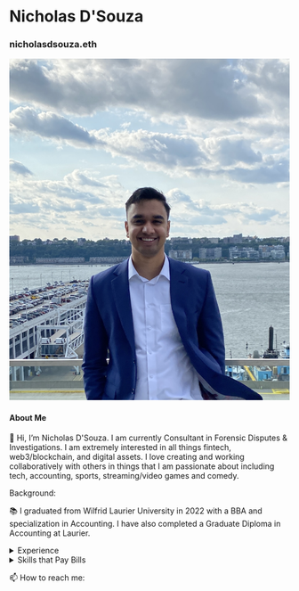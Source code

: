 # Nicholas D'Souza
### nicholasdsouza.eth

![Headshot][logo]

[logo]: https://github.com/nicholasdsouza17/nicholasdsouza17/blob/main/headshot%20nyc.jpg

#### About Me
👋 Hi, I’m Nicholas D'Souza. I am currently Consultant in Forensic Disputes & Investigations.
I am extremely interested in all things fintech, web3/blockchain, and digital assets.
I love creating and working collaboratively with others in things that I am passionate about including tech, accounting, sports, streaming/video games and comedy.

Background:

📚 I graduated from Wilfrid Laurier University in 2022 with a BBA and specialization in Accounting.   I have also completed a Graduate Diploma in Accounting at Laurier.

<details>
<summary>Experience</summary>
<br>
  
- 📁 BDO ➡ Consultant in Forensic Disputes & Investigations 

- 📁 KPMG ➡ Coop in Forensic Disputes & Investigations

- 📑 CPA Plan Inc. ➡ Summer Intern 
</details>

<details>
<summary>Skills that Pay Bills</summary>
<br>
  
- 💾 Proficient writing VBA in Excel
  
- 🔍 Proficient with IFRS and ASPE accounting standards and Income Tax Act
  
- 💻 Proficient in Microsoft Office and Excel
  
- 🌌 Passion and Extremely Knowledgeable in WEB 3 and Blockchain technology
 
</details>


📫 How to reach me:



<!---
nicholasdsouza17/nicholasdsouza17 is a ✨ special ✨ repository because its `README.md` (this file) appears on your GitHub profile.
You can click the Preview link to take a look at your changes.
--->
